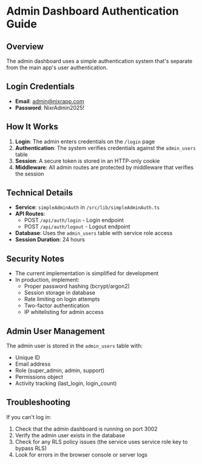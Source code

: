 # Admin Dashboard Authentication Guide

## Overview

The admin dashboard uses a simple authentication system that's separate from the main app's user authentication.

## Login Credentials

- **Email**: admin@nixrapp.com
- **Password**: NixrAdmin2025!

## How It Works

1. **Login**: The admin enters credentials on the `/login` page
2. **Authentication**: The system verifies credentials against the `admin_users` table
3. **Session**: A secure token is stored in an HTTP-only cookie
4. **Middleware**: All admin routes are protected by middleware that verifies the session

## Technical Details

- **Service**: `simpleAdminAuth` in `/src/lib/simpleAdminAuth.ts`
- **API Routes**: 
  - POST `/api/auth/login` - Login endpoint
  - POST `/api/auth/logout` - Logout endpoint
- **Database**: Uses the `admin_users` table with service role access
- **Session Duration**: 24 hours

## Security Notes

- The current implementation is simplified for development
- In production, implement:
  - Proper password hashing (bcrypt/argon2)
  - Session storage in database
  - Rate limiting on login attempts
  - Two-factor authentication
  - IP whitelisting for admin access

## Admin User Management

The admin user is stored in the `admin_users` table with:
- Unique ID
- Email address
- Role (super_admin, admin, support)
- Permissions object
- Activity tracking (last_login, login_count)

## Troubleshooting

If you can't log in:
1. Check that the admin dashboard is running on port 3002
2. Verify the admin user exists in the database
3. Check for any RLS policy issues (the service uses service role key to bypass RLS)
4. Look for errors in the browser console or server logs 